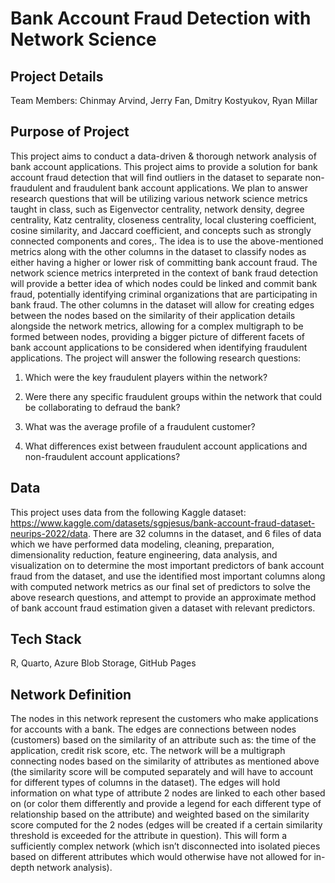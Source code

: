 # Bank Account Fraud Detection with Network Science

## Project Details

Team Members: Chinmay Arvind, Jerry Fan, Dmitry Kostyukov, Ryan Millar

## Purpose of Project

This project aims to conduct a data-driven & thorough network analysis of bank account applications. This project aims to provide a solution for bank account fraud detection that will find outliers in the dataset to separate non-fraudulent and fraudulent bank account applications. We plan to answer research questions that will be utilizing various network science metrics taught in class, such as Eigenvector centrality, network density, degree centrality, Katz centrality, closeness centrality, local clustering coefficient, cosine similarity, and Jaccard coefficient, and concepts such as strongly connected components and cores,. The idea is to use the above-mentioned metrics along with the other columns in the dataset to classify nodes as either having a higher or lower risk of committing bank account fraud. The network science metrics interpreted in the context of bank fraud detection will provide a better idea of which nodes could be linked and commit bank fraud, potentially identifying criminal organizations that are participating in bank fraud. The other columns in the dataset will allow for creating edges between the nodes based on the similarity of their application details alongside the network metrics, allowing for a complex multigraph to be formed between nodes, providing a bigger picture of different facets of bank account applications to be considered when identifying fraudulent applications. The project will answer the following research questions:

1. Which were the key fraudulent players within the network?

2. Were there any specific fraudulent groups within the network that could be collaborating to defraud the bank?

3. What was the average profile of a fraudulent customer?

4. What differences exist between fraudulent account applications and non-fraudulent account applications?

## Data

This project uses data from the following Kaggle dataset: <https://www.kaggle.com/datasets/sgpjesus/bank-account-fraud-dataset-neurips-2022/data>. There are 32 columns in the dataset, and 6 files of data which we have performed data modeling, cleaning, preparation, dimensionality reduction, feature engineering, data analysis, and visualization on to determine the most important predictors of bank account fraud from the dataset, and use the identified most important columns along with computed network metrics as our final set of predictors to solve the above research questions, and attempt to provide an approximate method of bank account fraud estimation given a dataset with relevant predictors.

## Tech Stack

R, Quarto, Azure Blob Storage, GitHub Pages

## Network Definition

The nodes in this network represent the customers who make applications for accounts with a bank. The edges are connections between nodes (customers) based on the similarity of an attribute such as: the time of the application, credit risk score, etc. The network will be a multigraph connecting nodes based on the similarity of attributes as mentioned above (the similarity score will be computed separately and will have to account for different types of columns in the dataset). The edges will hold information on what type of attribute 2 nodes are linked to each other based on (or color them differently and provide a legend for each different type of relationship based on the attribute) and weighted based on the similarity score computed for the 2 nodes (edges will be created if a certain similarity threshold is exceeded for the attribute in question). This will form a sufficiently complex network (which isn’t disconnected into isolated pieces based on different attributes which would otherwise have not allowed for in-depth network analysis).
